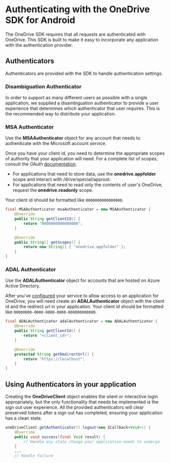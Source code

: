 # Authenticating with the OneDrive SDK for Android
The OneDrive SDK requires that all requests are authenticated with OneDrive. This SDK is built to make it easy to incorporate any application with the authentication provider.

## Authenticators

Authenticators are provided with the SDK to handle authentication settings.

### Disambiguation Authenticator
In order to support as many different users as possible with a single application, we supplied a disambiguation authenticator to provide a user experience that determines which authenticator that user requires. This is the recommended way to distribute your application.

### MSA Authenticator
Use the **MSAAuthenticator** object for any account that needs to authenticate with the Microsoft account service.

Once you have your client id, you need to determine the appropriate scopes of authority that your application will need. For a complete list of scopes, consult the OAuth [documentation](https://dev.onedrive.com/auth/msa_oauth.htm#authentication-scopes).

* For applications that need to store data, use the __onedrive.appfolder__ scope and interact with /drive/special/approot.
* For applications that need to read only the contents of user's OneDrive, request the __onedrive.readonly__ scope.

Your client id should be formatted like `0000000000000000`.
```java
final MSAAuthenticator msaAuthenticator = new MSAAuthenticator {
    @Override
    public String getClientId() {
        return "0000000000000000";
    }

    @Override
    public String[] getScopes() {
        return new String[] { "onedrive.appfolder" };
    }
}
```

### ADAL Authenticator
Use the **ADALAuthenticator** object for accounts that are hosted on Azure Active Directory.

After you've [configured](https://dev.onedrive.com/auth/aad_oauth.htm) your service to allow access to an application for OneDrive, you will need create an **ADALAuthenticator** object with the client id and the redirect url in your application. Your client id should be formatted like `00000000-0000-0000-0000-000000000000`.

```java
final ADALAuthenticator adalAuthenticator = new ADALAuthenticator {
    @Override
    public String getClientId() {
        return "<client_id>";
    }

    @Override
    protected String getRedirectUrl() {
        return "https://localhost";
    }
}
```

## Using Authenticators in your application
Creating the **OneDriveClient** object enables the silent or interactive login appropriately, but the only functionality that needs be implemented is the sign out user experience. All the provided authenticators will clear preserved tokens after a sign out has completed, ensuring your application has a clean state.

```java
oneDriveClient.getAuthenticator().logout(new ICallback<Void>() {
    @Override
    public void success(final Void result) {
        // Handle any state change your application needs to undergo
    }
    ...
    // Handle failure
```
